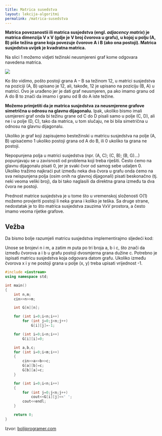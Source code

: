 ```yaml
---
title: Matrica susedstva
layout: lekcija-algoritmi
permalink: /matrica-susedstva
---
```


**Matrica povezanostii ili matrica susjedstva (engl. *adjacency matrix*) je matrica dimenzija V x V (gdje je V broj čvorova u grafu), u kojoj u polju (A, B) piše težina grane koja povezuje čvorove A i B (ako ona postoji). Matrica susjedstva uvijek je kvadratna matrica.**

Na slici 1 možemo vidjeti težinski neusmjereni graf kome odgovara navedena matrica.

![](http://boljiprogramer.com/wp-content/uploads/2018/03/graf21-1024x390.png)

Ko što vidimo, pošto postoji grana A – B sa težinom 12, u matrici susjedstva na poziciji (A, B) upisano je 12, ali, takođe, 12 je upisano na poziciju (B, A) u matrici. Ovo je urađeno jer je dati graf neusmjeren, pa ako imamo granu od A do B to znači da imamo i granu od B do A iste težine.

**Možemo primjetiti da je matrica susjedstva za neusmjerene grafove simetrična u odnosu na glavnu dijagonalu.** Ipak, ukoliko bismo imali usmjereni graf onda bi težinu grane od C do D pisali samo u polje (C, D), ali ne i u polje (D, C), tako da matrica, u tom slučaju, ne bi bila simetrična u odnosu na glavnu dijagonalu.

Ukoliko je graf koji zapisujemo bestežinski u matricu susjedstva na polje (A, B) upisaćemo 1 ukoliko postoji grana od A do B, ili 0 ukoliko ta grana ne postoji.

Nepopunjena polja u matrici susjedstva (npr. (A, C); (C, B); (B, G)…) popunjavaju se u zavisnosti od problema koji treba riješiti. Često ćemo na glavnu dijagonalu pisati 0, jer je svaki čvor od samog sebe udaljen 0. Ukoliko tražimo najkraći put između neka dva čvora u grafu onda ćemo na sva neispunjena polja (osim onih na glavnoj dijagonali) pisati beskonačno (tj. neki veoma veliki broj), da bi tako naglasili da direktna grana između ta dva čvora ne postoji.

Prednost matrice susjedstva je u tome što u vremenskoj složenosti O(1) možemo provjeriti postoji li neka grana i koliko je teška. Sa druge strane, nedostatak je to što matrica susjedstva zauzima VxV prostora, a često imamo veoma rijetke grafove.

## Vežba

Da bismo bolje razumjeli matricu susjedstva implementirajmo sljedeći kod:

Unose se brojevi n i m, a zatim m puta po tri broja a, b i c, što znači da između čvorova a i b u grafu postoji dvosmjerna grana dužine c. Potrebno je ispisati matricu susjedstva koja odgovara datom grafu. Ukoliko između čvorova x i y ne postoji grana u polje (x, y) treba upisati vrijednost -1.

```cpp
#include <iostream>
using namespace std;

int main()
{
    int n,m;
    cin>>n>>m;

    int G[n][n];

    for (int i=0;i<n;i++)
        for (int j=0;j<n;j++)
            G[i][j]=-1;

    for (int i=0;i<n;i++)
        G[i][i]=0;

    int a,b,c;
    for (int i=0;i<m;i++)
    {
        cin>>a>>b>>c;
        G[a][b]=c;
        G[b][a]=c;
    }

    for (int i=0;i<n;i++)
    {
        for (int j=0;j<n;j++)
            cout<<G[i][j]<<' ';
        cout<<endl;
    }

    return 0;
}
```

Izvor: [boljiprogramer.com](http://boljiprogramer.com/napredno-programiranje/algoritmi-sa-grafovima/zapis-grafa-matrica-susjedstva-lista-susjeda/)
